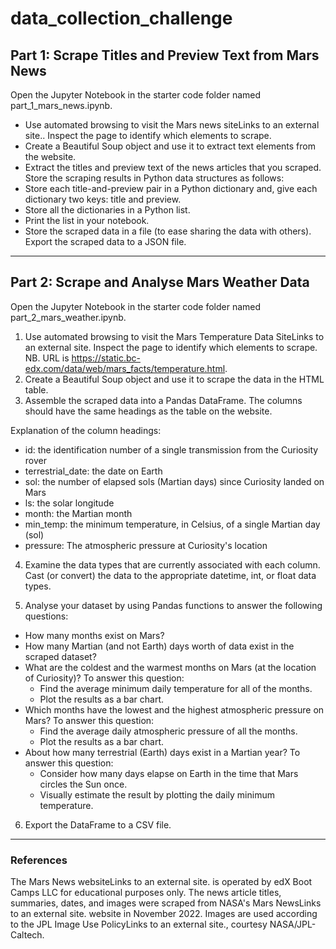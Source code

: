 # data_collection_challenge

## Part 1: Scrape Titles and Preview Text from Mars News
Open the Jupyter Notebook in the starter code folder named part_1_mars_news.ipynb.

- Use automated browsing to visit the Mars news siteLinks to an external site.. Inspect the page to identify which elements to scrape.
- Create a Beautiful Soup object and use it to extract text elements from the website.
- Extract the titles and preview text of the news articles that you scraped. Store the scraping results in Python data structures as follows:
- Store each title-and-preview pair in a Python dictionary and, give each dictionary two keys: title and preview. 
- Store all the dictionaries in a Python list.
- Print the list in your notebook.
- Store the scraped data in a file (to ease sharing the data with others). Export the scraped data to a JSON file.

-----

## Part 2: Scrape and Analyse Mars Weather Data
Open the Jupyter Notebook in the starter code folder named part_2_mars_weather.ipynb. 

1. Use automated browsing to visit the Mars Temperature Data SiteLinks to an external site. Inspect the page to identify which elements to scrape. NB. URL is https://static.bc-edx.com/data/web/mars_facts/temperature.html.
2. Create a Beautiful Soup object and use it to scrape the data in the HTML table. 
3. Assemble the scraped data into a Pandas DataFrame. The columns should have the same headings as the table on the website. 

Explanation of the column headings:
  - id: the identification number of a single transmission from the Curiosity rover
  - terrestrial_date: the date on Earth
  - sol: the number of elapsed sols (Martian days) since Curiosity landed on Mars
  - ls: the solar longitude
  - month: the Martian month
  - min_temp: the minimum temperature, in Celsius, of a single Martian day (sol)
  - pressure: The atmospheric pressure at Curiosity's location

4. Examine the data types that are currently associated with each column. Cast (or convert) the data to the appropriate datetime, int, or float data types.

5. Analyse your dataset by using Pandas functions to answer the following questions:
- How many months exist on Mars?
- How many Martian (and not Earth) days worth of data exist in the scraped dataset?
- What are the coldest and the warmest months on Mars (at the location of Curiosity)? To answer this question:
  + Find the average minimum daily temperature for all of the months.
  + Plot the results as a bar chart.
- Which months have the lowest and the highest atmospheric pressure on Mars? To answer this question:
  + Find the average daily atmospheric pressure of all the months.
  + Plot the results as a bar chart.
- About how many terrestrial (Earth) days exist in a Martian year? To answer this question:
  + Consider how many days elapse on Earth in the time that Mars circles the Sun once.
  + Visually estimate the result by plotting the daily minimum temperature.
6. Export the DataFrame to a CSV file.


-----
### References

The Mars News websiteLinks to an external site. is operated by edX Boot Camps LLC for educational purposes only. The news article titles, summaries, dates, and images were scraped from NASA's Mars NewsLinks to an external site. website in November 2022. Images are used according to the JPL Image Use PolicyLinks to an external site., courtesy NASA/JPL-Caltech.
